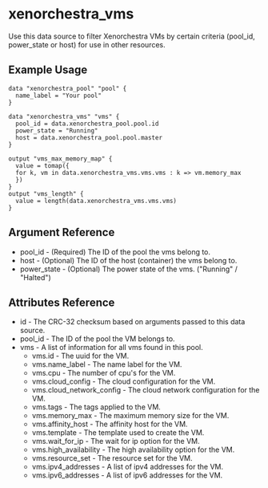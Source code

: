 # xenorchestra_vms

Use this data source to filter Xenorchestra VMs by certain criteria (pool_id, power_state or host) for use in other resources.

## Example Usage

```hcl
data "xenorchestra_pool" "pool" {
  name_label = "Your pool"
}

data "xenorchestra_vms" "vms" {
  pool_id = data.xenorchestra_pool.pool.id
  power_state = "Running"
  host = data.xenorchestra_pool.pool.master
}

output "vms_max_memory_map" {
  value = tomap({
  for k, vm in data.xenorchestra_vms.vms.vms : k => vm.memory_max
  })
}
output "vms_length" {
  value = length(data.xenorchestra_vms.vms.vms)
}
```

## Argument Reference

* pool_id - (Required) The ID of the pool the vms belong to.
* host - (Optional) The ID of the host (container) the vms belong to.
* power_state - (Optional) The power state of the vms. ("Running" / "Halted")

## Attributes Reference

* id - The CRC-32 checksum based on arguments passed to this data source.
* pool_id - The ID of the pool the VM belongs to.
* vms - A list of information for all vms found in this pool.
    * vms.id - The uuid for the VM.
    * vms.name_label - The name label for the VM.
    * vms.cpu - The number of cpu's for the VM.
    * vms.cloud_config - The cloud configuration for the VM.
    * vms.cloud_network_config - The cloud network configuration for the VM.
    * vms.tags - The tags applied to the VM.
    * vms.memory_max - The maximum memory size for the VM.
    * vms.affinity_host - The affinity host for the VM.
    * vms.template - The template used to create the VM.
    * vms.wait_for_ip - The wait for ip option for the VM.
    * vms.high_availability - The high availability option for the VM.
    * vms.resource_set - The resource set for the VM.
    * vms.ipv4_addresses - A list of ipv4 addresses for the VM.
    * vms.ipv6_addresses - A list of ipv6 addresses for the VM.